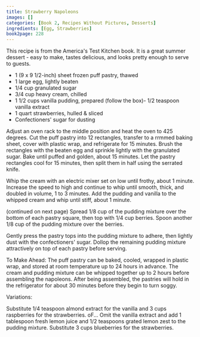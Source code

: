 ```yaml
---
title: Strawberry Napoleons
images: []
categories: [Book 2, Recipes Without Pictures, Desserts]
ingredients: [Egg, Strawberries]
book2page: 228
---
```


This recipe is from the America's Test Kitchen book. It is a great summer dessert - easy to make, tastes delicious, and looks pretty enough to serve to guests. 

- 1 (9 x 9 1/2-inch) sheet frozen puff pastry, thawed
- 1 large egg, lightly beaten
- 1/4 cup granulated sugar
- 3/4 cup heavy cream, chilled
- 1 1/2 cups vanilla pudding, prepared (follow the box)- 1/2 teaspoon vanilla extract
- 1 quart strawberries, hulled & sliced
- Confectioners' sugar for dusting

Adjust an oven rack to the middle position and heat the oven to 425 degrees. Cut the puff pastry into 12 rectangles, transfer to a rrmmed baking sheet, cover with plastic wrap, and refrigerate for 15 minutes. Brush the rectangles with the beaten egg and sprinkle lightly with the granulated sugar. Bake until puffed and golden, about 15 minutes. Let the pastry rectangles cool for 15 minutes, then split them in half using the serrated knife. 

Whip the cream with an electric mixer set on low until frothy, about 1 minute. Increase the speed to high and continue to whip until smooth, thick, and doubled in volume, 1 to 3 minutes. Add the pudding and vanilla to the whipped cream and whip until stiff, about 1 minute. 

(continued on next page)
Spread 1/8 cup of the pudding mixture over the bottom of each pastry square, then top with 1/4 cup berries. Spoon another 1/8 cup of the pudding mixture over the berries. 

Gently press the pastry tops into the pudding mixture to adhere, then lightly dust with the confectioners' sugar. Dollop the remaining pudding mixture attractively on top of each pastry before serving. 

To Make Ahead: The puff pastry can be baked, cooled, wrapped in plastic wrap, and stored at room temperature up to 24 hours in advance. The cream and pudding mixture can be whipped together up to 2 hours before assembling the napoleons. After being assembled, the pastries will hold in the refrigerator for about 30 minutes before they begin to turn soggy. 

Variations: 

Substitute 1/4 teaspoon almond extract for the vanilla and 3 cups raspberries for the strawberries. 
oF... 
Omit the vanilla extract and add 1 tablespoon fresh lemon juice and 1/2 teaspoons grated lemon zest to the pudding mixture. Substitute 3 cups blueberries for the strawberries.